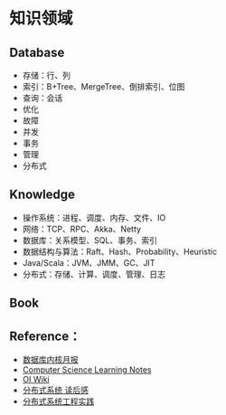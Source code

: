 # 知识领域

## Database

- 存储：行、列
- 索引：B+Tree、MergeTree、倒排索引、位图
- 查询：会话
- 优化
- 故障
- 并发
- 事务
- 管理
- 分布式

## Knowledge

* 操作系统：进程、调度、内存、文件、IO
* 网络：TCP、RPC、Akka、Netty
* 数据库：关系模型、SQL、事务、索引
* 数据结构与算法：Raft、Hash、Probability、Heuristic
* Java/Scala：JVM、JMM、GC、JIT
* 分布式：存储、计算、调度、管理、日志

## Book

## Reference：

- [数据库内核月报](http://mysql.taobao.org/monthly/)
- [Computer Science Learning Notes](https://github.com/CyC2018/CS-Notes)
- [OI Wiki](https://oi-wiki.org/)
- [分布式系统 读后感](http://blog.sciencenet.cn/blog-468147-356755.html)
- [分布式系统工程实践](https://www.slideshare.net/knuthocean/distributed-system-engineeringpractice)